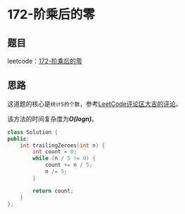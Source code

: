 # 172-阶乘后的零

## 题目

leetcode：[172-阶乘后的零](https://leetcode-cn.com/problems/factorial-trailing-zeroes/)

## 思路

这道题的核心是`统计5的个数`，参考[LeetCode评论区大吉的评论](https://leetcode-cn.com/problems/factorial-trailing-zeroes/comments/2933)。

该方法的时间复杂度为***O(logn)***。

```c++
class Solution {
public:
    int trailingZeroes(int n) {
        int count = 0;
        while (n / 5 != 0) {
            count += n / 5;
            n /= 5;
        }

        return count;
    }
};
```

